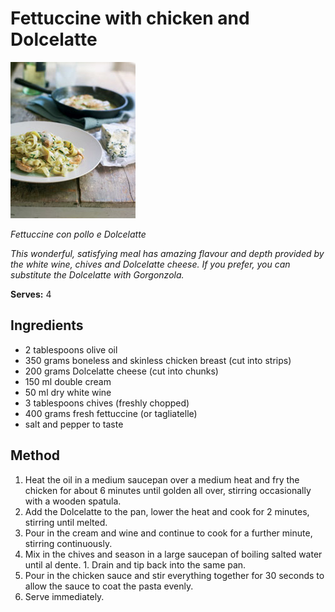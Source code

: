 # Fettuccine with chicken and Dolcelatte

![Name](resources/fettucine-dolcelate.jpg)

*Fettuccine con pollo e Dolcelatte*

*This wonderful, satisfying meal has amazing flavour and depth provided by the white wine, chives and Dolcelatte cheese. If you prefer, you can substitute the Dolcelatte with Gorgonzola.*

**Serves:** 4

## Ingredients
- 2 tablespoons olive oil
- 350 grams boneless and skinless chicken breast (cut into strips)
- 200 grams Dolcelatte cheese (cut into chunks)
- 150 ml double cream
- 50 ml dry white wine
- 3 tablespoons chives (freshly chopped)
- 400 grams fresh fettuccine (or tagliatelle)
- salt and pepper to taste

## Method
1. Heat the oil in a medium saucepan over a medium heat and fry the chicken for about 6 minutes until golden all over, stirring occasionally with a wooden spatula.
1. Add the Dolcelatte to the pan, lower the heat and cook for 2 minutes, stirring until melted.
1. Pour in the cream and wine and continue to cook for a further minute, stirring continuously.
1. Mix in the chives and season in a large saucepan of boiling salted water until al dente. 1. Drain and tip back into the same pan.
1. Pour in the chicken sauce and stir everything together for 30 seconds to allow the sauce to coat the pasta evenly.
1. Serve immediately.